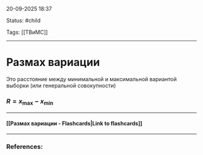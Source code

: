 
20-09-2025 18:37

Status: #child

Tags: [[ТВиМС]]

---
# Размах вариации

Это расстояние между минимальной и максимальной вариантой выборки (или генеральной совокупности)

### $R = x_\text{max} - x_\text{min}$

----
#### [[Размах вариации - Flashcards|Link to flashcards]]



---
### References:

